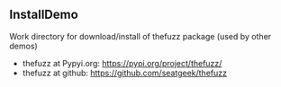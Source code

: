 ## InstallDemo

Work directory for download/install of thefuzz package (used by other demos)

* thefuzz at Pypyi.org: https://pypi.org/project/thefuzz/
* thefuzz at github: https://github.com/seatgeek/thefuzz
